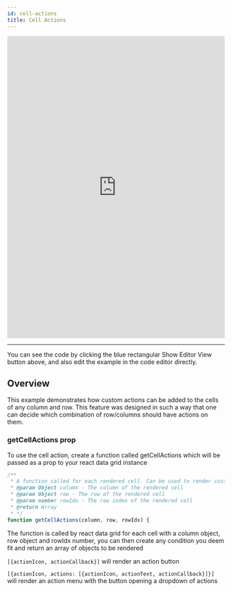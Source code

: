 ```yaml
---
id: cell-actions
title: Cell Actions
---
```

<iframe src="https://codesandbox.io/embed/r57ox1p39q?autoresize=1&hidenavigation=1&view=preview" style="width:100%; height:700px; border:0; border-radius: 4px; " sandbox="allow-modals allow-forms allow-popups allow-scripts allow-same-origin"></iframe>

----
You can see the code by clicking the blue rectangular Show Editor View button above, and also edit the example in the code editor directly.

Overview
-----
This example demonstrates how custom actions can be added to the cells of any column and row.
This feature was designed in such a way that one can decide which combination of row/columns should have actions on them.

### getCellActions prop
To use the cell action, create a function called getCellActions which will be passed as a prop to your react data grid instance
```javascript
/**
 * A function called for each rendered cell. Can be used to render custom cell icons each with corresponding action
 * @param Object column - The column of the rendered cell
 * @param Object row - The row of the rendered cell
 * @param number rowIdx - The row index of the rendered cell
 * @return Array 
 * */
function getCellActions(column, row, rowIdx) {
```
The function is called by react data grid for each cell with a column object, row object and rowIdx number, you can then create any condition you deem fit and return an array of objects to be rendered

`[{actionIcon, actionCallback}]` will render an action button

`[{actionIcon, actions: [{actionIcon, actionText, actionCallback}]}]` will render an action menu with the button opening a dropdown of actions
